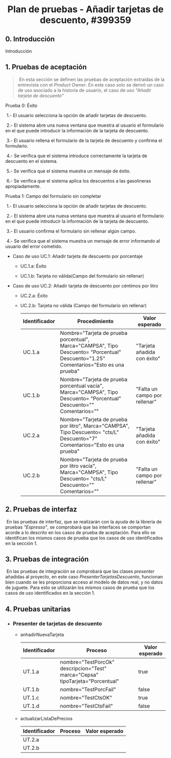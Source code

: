 <h1 style="text-align:center">Plan de pruebas - Añadir tarjetas de descuento, #399359</h1>



## 0. Introducción

Introducción

## 1. Pruebas de aceptación

> ​	En esta sección se definen las pruebas de aceptación extraídas de la entrevista con el _Product Owner_. En este caso solo se derivó un caso de uso asociado a la historia de usuario, el caso de uso _"Añadir tarjeta de descuento"_  

Prueba 0: Éxito

​	1.- El usuario selecciona la opción de añadir tarjetas de descuento.

​	2.- El sistema abre una nueva ventana que muestra al usuario el formulario  en el que puede introducir la 	información de la tarjeta de descuento. 

​	3.- El usuario rellena el formulario de la tarjeta de descuento y confirma el formulario.

​	4.- Se verifica que el sistema introduce correctamente la tarjeta de descuento en el sistema.

​	5.- Se verifica que el sistema muestra un mensaje de éxito.

​	6.- Se verifica que el sistema aplica los descuentos a las gasolineras apropiadamente.



Prueba 1: Campo del formulario sin completar

​	1.- El usuario selecciona la opción de añadir tarjetas de descuento.

​	2.- El sistema abre una nueva ventana que muestra al usuario el formulario  en el que puede introducir la información de la tarjeta de descuento. 

​	3.- El usuario confirma el formulario sin rellenar algún campo.

​	4.- Se verifica que el sistema muestra un mensaje de error informando al usuario del error cometido.



- Caso de uso UC.1:  Añadir tarjeta de descuento por porcentaje

  - UC.1.a: Éxito

  - UC.1.b: Tarjeta no válida(Campo del formulario sin rellenar)

  

- Caso de uso UC.2: Añadir tarjeta de descuento por céntimos por litro

  - UC.2.a: Éxito

  - UC.2.b: Tarjeta no válida (Campo del formulario sin rellenar)

    

    | Identificador | Procedimiento                                                | Valor esperado                |
    | ------------- | ------------------------------------------------------------ | ----------------------------- |
    | UC.1.a        | Nombre="Tarjeta de prueba porcentual", Marca="CAMPSA", Tipo Descuento= "Porcentual" Descuento="1.25" Comentarios="Esto es una prueba" | "Tarjeta añadida con éxito"   |
    | UC.1.b        | Nombre="Tarjeta de prueba porcentual vacía", Marca="CAMPSA", Tipo Descuento= "Porcentual" Descuento="" Comentarios="" | "Falta un campo por rellenar" |
    | UC.2.a        | Nombre="Tarjeta de prueba por litro", Marca="CAMPSA", Tipo Descuento= "cts/L" Descuento="7" Comentarios="Esto es una prueba" | "Tarjeta añadida con éxito"   |
    | UC.2.b        | Nombre="Tarjeta de prueba por litro vacía", Marca="CAMPSA", Tipo Descuento= "cts/L" Descuento="" Comentarios="" | "Falta un campo por rellenar" |

  

## 2. Pruebas de interfaz

​		En las pruebas de interfaz, que se realizarán con la ayuda de la librería de pruebas _"Espresso"_, se comprobará que las interfaces se comportan acorde a lo descrito en los casos de prueba de aceptación. Para ello se identifican los mismos casos de prueba que los casos de uso identificados en la sección 1.

## 3. Pruebas de integración

​		En las pruebas de integración se comprobará que las clases _presenter_ añadidas al proyecto, en este caso _PresenterTarjetasDescuento_, funcionan bien cuando se les proporciona acceso al modelo de datos real, y no datos de juguete. Para esto se utilizarán los mismos casos de  prueba que los casos de uso identificados en la sección 1.



## 4.  Pruebas unitarias

- ### Presenter de tarjetas de descuento

  - anhadirNuevaTarjeta
  
    | Identificador | Proceso                                                      | Valor esperado |
    | ------------- | ------------------------------------------------------------ | -------------- |
    | UT.1.a        | nombre="TestPorcOk" descripcion="Test" marca="Cepsa" tipoTarjeta="Porcentual" | true           |
    | UT.1.b        | nombre="TestPorcFail"                                        | false          |
    | UT.1.c        | nombre="TestCtsOK"                                           | true           |
    | UT.1.d        | nombre="TestCtsFail"                                         | false          |
  
    
  
  - actualizarListaDePrecios
  
    | Identificador | Proceso | Valor esperado |
    | ------------- | ------- | -------------- |
    | UT.2.a        |         |                |
    | UT.2.b        |         |                |
  
    